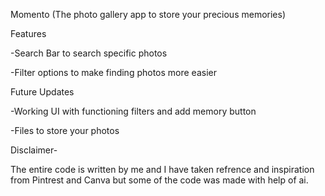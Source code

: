 Momento 
(The photo gallery app to store your precious memories)

Features

-Search Bar to search specific photos

-Filter options to make finding photos more easier

Future Updates

-Working UI with functioning filters and add memory button

-Files to store your photos

Disclaimer-

The entire code is written by me and I have taken refrence and inspiration from Pintrest and Canva but some of the code was made with help of ai.
